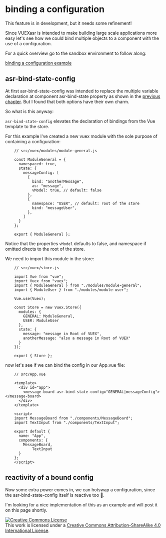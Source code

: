 # binding a configuration

This feature is in development, but it needs some refinement!

Since VUEXasr is intended to make building large scale applications more easy let's see how we could bind multiple objects to a component with the use of a configuration.

For a quick overview go to the sandbox environment to follow along:

[binding a configuration example](https://codesandbox.io/s/manual-bind-a-configuration-mtk1n)

## asr-bind-state-config

At first asr-bind-state-config was intended to replace the multiple variable declaration at component asr-bind-state property as shown in the [previous chapter](https://www.notion.so/binding-multiple-objects-to-a-component-318d2d34410248a3b3d6fd47fd797abf). But I found that both options have their own charm.

So what is this  anyway:

 `asr-bind-state-config` elevates the declaration of bindings from the Vue template to the store.

For this example I've created a new vuex module with the sole purpose of containing a configuration:
```js{6,7,8,9,10,11,12,13,14,15,16,17}
    // src/vuex/modules/module-general.js
    
    const ModuleGeneral = {
      namespaced: true,
      state: {
        messageConfig: [
          {
            bind: "anotherMessage",
            as: "message",
            vModel: true, // default: false
          },
          {
            namespace: "USER", // default: root of the store
            bind: "messageUser",
          },
        ]
      }
    };
    
    export { ModuleGeneral };
```
Notice that the properties `vModel` defaults to false, and namespace if omitted directs to the root of the store.

We need to import this module in the store:
```js{5,12}
    // src/vuex/store.js
    
    import Vue from "vue";
    import Vuex from "vuex";
    import { ModuleGeneral } from "./modules/module-general";
    import { ModuleUser } from "./modules/module-user";
    
    Vue.use(Vuex);
    
    const Store = new Vuex.Store({
      modules: {
        GENERAL: ModuleGeneral,
        USER: ModuleUser
      },
      state: {
        message: "message in Root of VUEX",
        anotherMessage: "also a message in Root of VUEX"
      }
    });
    
    export { Store };
```
now let's see if we can bind the config in our App.vue file:
```vue{5}
    // src/App.vue
    
    <template>
      <div id="app">
        <message-board asr-bind-state-config="GENERAL|messageConfig"></message-board>
      </div>
    </template>
    
    <script>
    import MessageBoard from "./components/MessageBoard";
    import TextInput from "./components/TextInput";
    
    export default {
      name: "App",
      components: {
        MessageBoard,
    		TextInput
      }
    };
    </script>
```
## reactivity of a bound config

Now some extra power comes in, we can hotswap a configuration, since the asr-bind-state-config itself is reactive too 🤘.

I'm looking for a nice implementation of this as an example and will post it on this page shortly.

<a rel="license" href="http://creativecommons.org/licenses/by-sa/4.0/"><img alt="Creative Commons License" style="border-width:0" src="https://i.creativecommons.org/l/by-sa/4.0/80x15.png" /></a><br />This work is licensed under a <a rel="license" href="http://creativecommons.org/licenses/by-sa/4.0/">Creative Commons Attribution-ShareAlike 4.0 International License</a>.